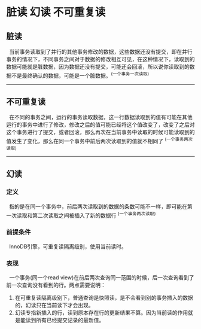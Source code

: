 # 脏读 幻读 不可重复读
## 脏读
&nbsp;&nbsp;当前事务读取到了并行的其他事务修改的数据，这些数据还没有提交，即在并行事务的情况下，不同事务之间对于数据的修改相互可见，在这种情况下，读取到的数据可能就是脏数据，因为数据还没有提交，可能还会回滚，所以说你读取到的数据不是最终确认的数据，可能是一个脏数据。<sup>(一个事务一次读取)</sup>

---

## 不可重复读
&nbsp;&nbsp;在不同的事务之间，运行的事务读取数据，这一行数据读取到的值有可能在其他运行的事务中进行了修改，修改之后的值可能已经将这个值改变了，改变了之后对这个事务进行了提交，或者回滚，那么再次在当前事务中读取的时候可能读取到的值发生了变化，那么在同一个事务中前后两次读取到的值就不相同了 <sup>(一个事务两次读取)</sup>

---

## 幻读
### 定义
&nbsp;&nbsp;指的是在同一个事务中，前后两次读取到的数据的条数可能不一样，即可能在第一次读取和第二次读取之间被插入了新的数据行 <sup>(一个事务两次读取)</sup>
### 前提条件
&nbsp;&nbsp;InnoDB引擎，可重复读隔离级别，使用当前读时。
### 表现
&nbsp;&nbsp;一个事务(同一个read view)在前后两次查询同一范围的时候，后一次查询看到了前一次查询没有看到的行。两点需要说明：
1. 在可重复读隔离级别下，普通查询是快照读，是不会看到别的事务插入的数据的，幻读只在当前读下才会出现。
2. 幻读专指新插入的行，读到原本存在行的更新结果不算。因为当前读的作用就是能读到所有已经提交记录的最新值。